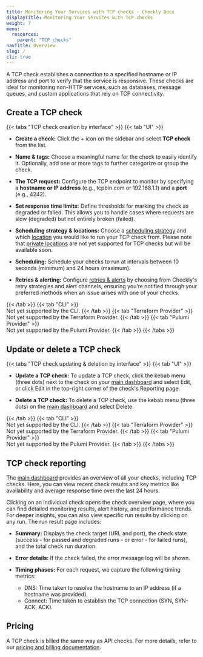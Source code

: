 ```yaml
---
title: Monitoring Your Services with TCP checks - Checkly Docs
displayTitle: Monitoring Your Services with TCP checks
weight: 7
menu:
  resources:
    parent: "TCP checks"
navTitle: Overview
slug: /
cli: true
---
```


A TCP check establishes a connection to a specified hostname or IP address and port to verify that the service is responsive. These checks are ideal for monitoring non-HTTP services, such as databases, message queues, and custom applications that rely on TCP connectivity.

## Create a TCP check

{{< tabs "TCP check creation by interface" >}}
{{< tab "UI" >}}
<br>

* **Create a check:** Click the + icon on the sidebar and select **TCP check** from the list.

* **Name & tags:** Choose a meaningful name for the check to easily identify it. Optionally, add one or more tags to further categorize or group the check.

* **The TCP request:** Configure the TCP endpoint to monitor by specifying a **hostname or IP address** (e.g., tcpbin.com or 192.168.1.1) and a **port** (e.g., 4242).

* **Set response time limits:** Define thresholds for marking the check as degraded or failed. This allows you to handle cases where requests are slow (degraded) but not entirely broken (failed).

* **Scheduling strategy & locations:** Choose a [scheduling strategy](/docs/monitoring/global-locations#scheduling-strategies) and which [location](/docs/monitoring/global-locations) you would like to run your TCP check from. Please note that [private locations](/docs/private-locations) are not yet supported for TCP checks but will be available soon.

* **Scheduling:** Schedule your checks to run at intervals between 10 seconds (minimum) and 24 hours (maximum).

* **Retries & alerting:** Configure [retries & alerts](/docs/alerting-and-retries) by choosing from Checkly's retry strategies and alert channels, ensuring you’re notified through your preferred methods when an issue arises with one of your checks.

{{< /tab >}}
{{< tab "CLI" >}}
<br>
Not yet supported by the CLI.
{{< /tab >}}
{{< tab "Terraform Provider" >}}
<br>
Not yet supported by the Terraform Provider.
{{< /tab >}}
{{< tab "Pulumi Provider" >}}
<br>
Not yet supported by the Pulumi Provider.
{{< /tab >}}
{{< /tabs >}}

## Update or delete a TCP check

{{< tabs "TCP check updating & deletion by interface" >}}
{{< tab "UI" >}}
<br>

* **Update a TCP check:** To update a TCP check, click the kebab menu (three dots) next to the check on your [main dashboard](https://app.checklyhq.com) and select Edit, or click Edit in the top-right corner of the check's Reporting page.

* **Delete a TCP check:** To delete a TCP check, use the kebab menu (three dots) on the [main dashboard](https://app.checklyhq.com) and select Delete.

{{< /tab >}}
{{< tab "CLI" >}}
<br>
Not yet supported by the CLI.
{{< /tab >}}
{{< tab "Terraform Provider" >}}
<br>
Not yet supported by the Terraform Provider.
{{< /tab >}}
{{< tab "Pulumi Provider" >}}
<br>
Not yet supported by the Pulumi Provider.
{{< /tab >}}
{{< /tabs >}}

## TCP check reporting

The [main dashboard](https://app.checklyhq.com/) provides an overview of all your checks, including TCP checks. Here, you can view recent check results and key metrics like availability and average response time over the last 24 hours.

Clicking on an individual check opens the check overview page, where you can find detailed monitoring results, alert history, and performance trends. For deeper insights, you can also view specific run results by clicking on any run. The run result page includes:

* **Summary:** Displays the check target (URL and port), the check state (success - for passed and degraded runs - or error - for failed runs), and the total check run duration.

* **Error details:** If the check failed, the error message log will be shown.

* **Timing phases:** For each request, we capture the following timing metrics:
  * DNS: Time taken to resolve the hostname to an IP address (if a hostname was provided).
  * Connect: Time taken to establish the TCP connection (SYN, SYN-ACK, ACK).

## Pricing

A TCP check is billed the same way as API checks. For more details, refer to our [pricing and billing documentation](/docs/monitoring/check-pricing).